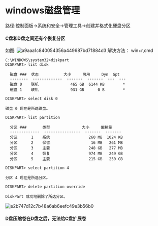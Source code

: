 # windows磁盘管理
路径:控制面板->系统和安全->管理工具->创建并格式化硬盘分区
#### C盘和D盘之间还有个恢复分区
如图:
![a9aaa1c840054356a449687bd71884d3](https://fzchen-picgo.oss-cn-shanghai.aliyuncs.com/Github/learning/20241203042726381.png)
解决方法：
win+r,cmd

```
C:\WINDOWS\system32>diskpart
DISKPART> list disk

  磁盘 ###  状态           大小     可用     Dyn  Gpt
  --------  -------------  -------  -------  ---  ---
  磁盘 0    联机              465 GB  6144 KB        *
  磁盘 1    联机              931 GB      0 B        *

DISKPART> select disk 0

磁盘 0 现在是所选磁盘。

DISKPART> list partition

  分区 ###       类型              大小     偏移量
  -------------  ----------------  -------  -------
  分区      1    系统                 260 MB  1024 KB
  分区      2    保留                  16 MB   261 MB
  分区      3    主要                 248 GB   277 MB
  分区      4    恢复                 974 MB   249 GB
  分区      5    主要                 215 GB   250 GB

DISKPART> select partition 4

分区 4 现在是所选分区。

DISKPART> delete partition override

DiskPart 成功地删除了所选分区。
```
![e2b747d12c7b48a6ab6eefc49e3b56b0](https://fzchen-picgo.oss-cn-shanghai.aliyuncs.com/Github/learning/20241203042732274.png)
#### D盘压缩卷在D盘之后，无法给C盘扩展卷
